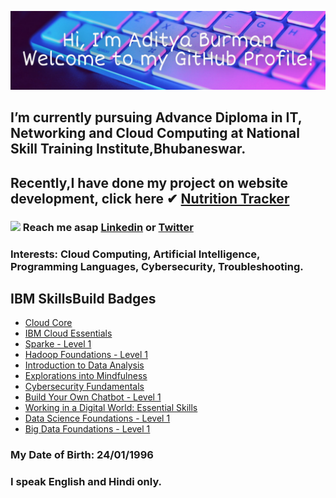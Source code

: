 ![Header](https://github.com/AdityaBurman/AdityaBurman/blob/main/AdityaBurman.jpg)
## I’m currently pursuing Advance Diploma in IT, Networking and Cloud Computing at National Skill Training Institute,Bhubaneswar.
## Recently,I have done my project on website development, click here ✔ <a href="http://nutritiontracker.lovestoblog.com/" target="_blank">Nutrition Tracker</a>
### <img src="https://media.giphy.com/media/hvRJCLFzcasrR4ia7z/giphy.gif" width="25px"> Reach me asap <a href="https://www.linkedin.com/in/aditya-burman-240196/" target="_blank">Linkedin</a> or <a href="https://twitter.com/Aditya_Burman_/" target="_blank">Twitter</a>
### Interests: Cloud Computing, Artificial Intelligence, Programming Languages, Cybersecurity, Troubleshooting. 
## IBM SkillsBuild Badges
- <a href="https://www.credly.com/badges/4bcbd90d-1294-4c77-9d75-77d3bf29e5be/public_url/" target="_blank">Cloud Core</a>
- <a href="https://www.credly.com/badges/40477d9c-8570-439f-b148-183421470ec4/public_url/" target="_blank">IBM Cloud Essentials</a>
- <a href="https://www.credly.com/badges/d11f9873-07ea-4d47-97e5-0aa896f5938d/public_url/" target="_blank">Sparke - Level 1</a>
- <a href="https://www.credly.com/badges/5bf83b1c-7a96-4deb-a71f-e017b008c24f/public_url/" target="_blank">Hadoop Foundations - Level 1</a>
- <a href="https://www.credly.com/badges/bfd6e231-82b0-425f-b122-e280bbdbdf7b/public_url/" target="_blank">Introduction to Data Analysis</a>
- <a href="https://www.credly.com/badges/3e267237-882b-406a-adaf-d3a03b7f8b4e/public_url" target="_blank">Explorations into Mindfulness</a>
- <a href="https://www.credly.com/badges/d7327775-b393-410d-9a43-65e2cd03da9b/public_url/" target="_blank">Cybersecurity Fundamentals</a>
- <a href="https://www.credly.com/badges/69572212-73dd-40f1-8daf-5e1011306f9a/public_url/" target="_blank">Build Your Own Chatbot - Level 1</a>
- <a href="https://www.credly.com/badges/cbe557f6-52b4-434f-b1c5-b8af60f91987/public_url/" target="_blank">Working in a Digital World: Essential Skills</a>
- <a href="https://www.credly.com/badges/d2927a27-3612-4883-92fa-dc654959347c/public_url/" target="_blank">Data Science Foundations - Level 1</a>
- <a href="https://www.credly.com/badges/c2821e9f-1010-49c7-ae71-8c8d090dd992/public_url" target="_blank">Big Data Foundations - Level 1</a>

### My Date of Birth: 24/01/1996
### I speak English and Hindi only.
<!---
AdityaBurman/AdityaBurman is a ✨ special ✨ repository because its `README.md` (this file) appears on your GitHub profile.
You can click the Preview link to take a look at your changes.
--->
